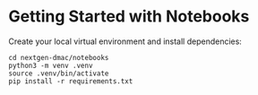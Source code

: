 # Getting Started with Notebooks

Create your local virtual environment and install dependencies:

```
cd nextgen-dmac/notebooks
python3 -m venv .venv
source .venv/bin/activate
pip install -r requirements.txt
```
